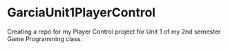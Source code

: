 # GarciaUnit1PlayerControl
Creating a repo for my Player Control project for Unit 1 of my 2nd semester Game Programming class.
